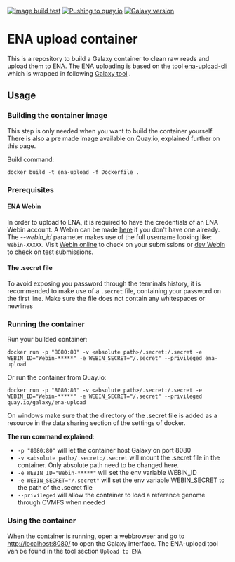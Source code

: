 [![Image build test](https://github.com/ELIXIR-Belgium/ena-upload-container/workflows/Image%20build%20test/badge.svg)](https://github.com/ELIXIR-Belgium/ena-upload-container/actions?query=workflow%3A%22Image+build+test%22)
[![Pushing to quay.io](https://github.com/ELIXIR-Belgium/ena-upload-container/workflows/Pushing%20to%20quay.io/badge.svg)](https://github.com/ELIXIR-Belgium/ena-upload-container/actions?query=workflow%3A%22Pushing+to+quay.io%22)
[![Galaxy version](https://img.shields.io/badge/Galaxy%20version-20.05-blue)](https://github.com/bgruening/docker-galaxy-stable/tree/20.05)

# ENA upload container

This is a repository to build a Galaxy container to clean raw reads and upload them to ENA. The ENA uploading is based on the tool [ena-upload-cli](https://github.com/usegalaxy-eu/ena-upload-cli) which is wrapped in following [Galaxy tool](https://testtoolshed.g2.bx.psu.edu/view/ieguinoa/ena_upload) .

## Usage

### Building the container image

This step is only needed when you want to build the container yourself. There is also a pre made image available on Quay.io, explained further on this page.

Build command:

```
docker build -t ena-upload -f Dockerfile .    
```

### Prerequisites 

#### ENA Webin

In order to upload to ENA, it is required to have the credentials of an ENA Webin account. A Webin can be made [here](https://www.ebi.ac.uk/ena/submit/sra/#home) if you don't have one already. The *--webin_id* parameter makes use of the full username looking like: `Webin-XXXXX`. Visit [Webin online](https://www.ebi.ac.uk/ena/submit/webin) to check on your submissions or [dev Webin](https://wwwdev.ebi.ac.uk/ena/submit/webin) to check on test submissions.

#### The .secret file

To avoid exposing you password through the terminals history, it is recommended to make use of a `.secret` file, containing your password on the first line. Make sure the file does not contain any whitespaces or newlines


### Running the container

Run your builded container:

```
docker run -p "8080:80" -v <absolute path>/.secret:/.secret -e WEBIN_ID="Webin-*****" -e WEBIN_SECRET="/.secret" --privileged ena-upload
```

Or run the container from Quay.io:

```
docker run -p "8080:80" -v <absolute path>/.secret:/.secret -e WEBIN_ID="Webin-*****" -e WEBIN_SECRET="/.secret" --privileged quay.io/galaxy/ena-upload
```

On windows make sure that the directory of the .secret file is added as a resource in the data sharing section of the settings of docker.


**The run command explained**:
- `-p "8080:80"` will let the container host Galaxy on port 8080
- `-v <absolute path>/.secret:/.secret` will mount the .secret file in the container. Only absolute path need to be changed here.
- `-e WEBIN_ID="Webin-*****"` will set the env variable WEBIN_ID
- `-e WEBIN_SECRET="/.secret"` will set the env variable WEBIN_SECRET to the path of the .secret file
- `--privileged` will allow the container to load a reference genome through CVMFS when needed

### Using the container

When the container is running, open a webbrowser and go to [http://localhost:8080/](http://localhost:8080/) to open the Galaxy interface. The ENA-upload tool van be found in the tool section `Upload to ENA`

